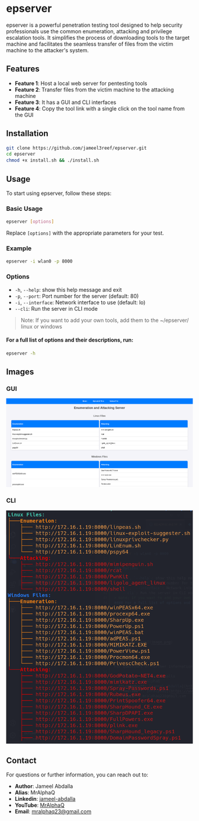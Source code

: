 # epserver

epserver is a powerful penetration testing tool designed to help security professionals use the common enumeration, attacking and privilege escalation tools. It simplifies the process of downloading tools to the target machine and facilitates the seamless transfer of files from the victim machine to the attacker's system.

## Features

- **Feature 1**: Host a local web server for pentesting tools
- **Feature 2**: Transfer files from the victim machine to the attacking machine
- **Feature 3**: It has a GUI and CLI interfaces
- **Feature 4**: Copy the tool link with a single click on the tool name from the GUI

## Installation

```bash
git clone https://github.com/jameel3reef/epserver.git
cd epserver
chmod +x install.sh && ./install.sh
```

## Usage

To start using epserver, follow these steps:

### Basic Usage

```bash
epserver [options]
```
Replace `[options]` with the appropriate parameters for your test.

### Example

```bash
epserver -i wlan0 -p 8000
```

### Options

-  `-h`, `--help`: show this help message and exit
-  `-p`, `--port`: Port number for the server (default: 80)
-  `-i`, `--interface`: Network interface to use (default: lo)
-  `--cli`: Run the server in CLI mode
> Note: If you want to add your own tools, add them to the ~/epserver/ linux or windows
#### For a full list of options and their descriptions, run:

```bash
epserver -h
```

## Images

### GUI

![GUI Interface](Images/image.png)

### CLI

![CLI Interface](Images/image-1.png)

## Contact

For questions or further information, you can reach out to:

- **Author**: Jameel Abdalla
- **Alias**: MrAlphaQ
- **Linkedin**: [jameel-abdalla](https://www.linkedin.com/in/jameel-abdalla/)
- **YouTube**: [MrAlphaQ](https://www.youtube.com/@MrAlphaQ)
- **Email**: mralphaq23@gmail.com

